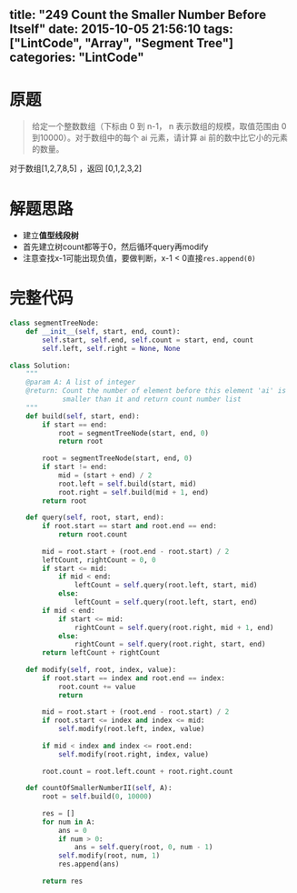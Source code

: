 title: "249 Count the Smaller Number Before Itself"
date: 2015-10-05 21:56:10
tags: ["LintCode", "Array", "Segment Tree"]
categories: "LintCode"
---

# 原题
>给定一个整数数组（下标由 0 到 n-1， n 表示数组的规模，取值范围由 0 到10000）。对于数组中的每个 ai 元素，请计算 ai 前的数中比它小的元素的数量。

对于数组[1,2,7,8,5] ，返回 [0,1,2,3,2]

# 解题思路
* 建立**值型线段树**
* 首先建立树count都等于0，然后循环query再modify
* 注意查找x-1可能出现负值，要做判断，x-1 < 0直接`res.append(0)`

# 完整代码
```python
class segmentTreeNode:
    def __init__(self, start, end, count):
        self.start, self.end, self.count = start, end, count
        self.left, self.right = None, None
  
class Solution:
    """
    @param A: A list of integer
    @return: Count the number of element before this element 'ai' is 
             smaller than it and return count number list
    """
    def build(self, start, end):
        if start == end:
            root = segmentTreeNode(start, end, 0)
            return root
            
        root = segmentTreeNode(start, end, 0)
        if start != end:
            mid = (start + end) / 2
            root.left = self.build(start, mid)
            root.right = self.build(mid + 1, end)
        return root
        
    def query(self, root, start, end):
        if root.start == start and root.end == end:
            return root.count
            
        mid = root.start + (root.end - root.start) / 2
        leftCount, rightCount = 0, 0
        if start <= mid:
            if mid < end:
                leftCount = self.query(root.left, start, mid)
            else:
                leftCount = self.query(root.left, start, end)
        if mid < end:
            if start <= mid:
                rightCount = self.query(root.right, mid + 1, end)
            else:
                rightCount = self.query(root.right, start, end)
        return leftCount + rightCount
        
    def modify(self, root, index, value):
        if root.start == index and root.end == index:
            root.count += value
            return
        
        mid = root.start + (root.end - root.start) / 2
        if root.start <= index and index <= mid:
            self.modify(root.left, index, value)
        
        if mid < index and index <= root.end:
            self.modify(root.right, index, value)
        
        root.count = root.left.count + root.right.count
        
    def countOfSmallerNumberII(self, A):
        root = self.build(0, 10000)
        
        res = []
        for num in A:
            ans = 0
            if num > 0:
                ans = self.query(root, 0, num - 1)
            self.modify(root, num, 1)
            res.append(ans)
        
        return res
```